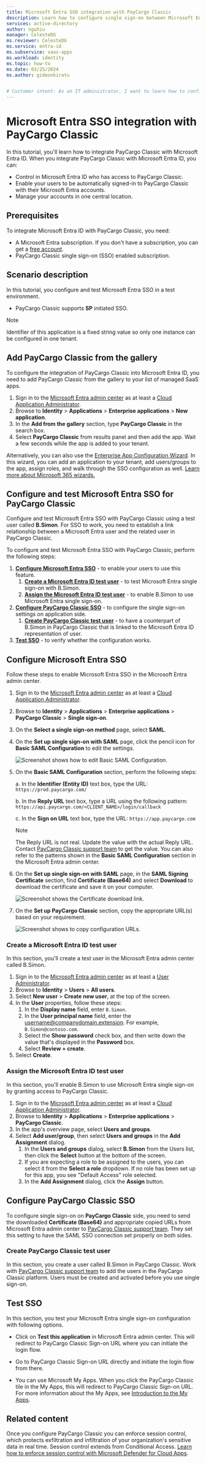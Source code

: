 ```yaml
---
title: Microsoft Entra SSO integration with PayCargo Classic
description: Learn how to configure single sign-on between Microsoft Entra ID and PayCargo Classic.
services: active-directory
author: nguhiu
manager: CelesteDG
ms.reviewer: CelesteDG
ms.service: entra-id
ms.subservice: saas-apps
ms.workload: identity
ms.topic: how-to
ms.date: 03/25/2024
ms.author: gideonkiratu


# Customer intent: As an IT administrator, I want to learn how to configure single sign-on between Microsoft Entra ID and PayCargo Classic so that I can control who has access to PayCargo Classic, enable automatic sign-in with Microsoft Entra accounts, and manage my accounts in one central location.
---
```


# Microsoft Entra SSO integration with PayCargo Classic

In this tutorial, you'll learn how to integrate PayCargo Classic with Microsoft Entra ID. When you integrate PayCargo Classic with Microsoft Entra ID, you can:

* Control in Microsoft Entra ID who has access to PayCargo Classic.
* Enable your users to be automatically signed-in to PayCargo Classic with their Microsoft Entra accounts.
* Manage your accounts in one central location.

## Prerequisites

To integrate Microsoft Entra ID with PayCargo Classic, you need:

* A Microsoft Entra subscription. If you don't have a subscription, you can get a [free account](https://azure.microsoft.com/free/).
* PayCargo Classic single sign-on (SSO) enabled subscription.

## Scenario description

In this tutorial, you configure and test Microsoft Entra SSO in a test environment.

* PayCargo Classic supports **SP** initiated SSO.

> [!NOTE]
> Identifier of this application is a fixed string value so only one instance can be configured in one tenant.

## Add PayCargo Classic from the gallery

To configure the integration of PayCargo Classic into Microsoft Entra ID, you need to add PayCargo Classic from the gallery to your list of managed SaaS apps.

1. Sign in to the [Microsoft Entra admin center](https://entra.microsoft.com) as at least a [Cloud Application Administrator](~/identity/role-based-access-control/permissions-reference.md#cloud-application-administrator).
1. Browse to **Identity** > **Applications** > **Enterprise applications** > **New application**.
1. In the **Add from the gallery** section, type **PayCargo Classic** in the search box.
1. Select **PayCargo Classic** from results panel and then add the app. Wait a few seconds while the app is added to your tenant.

Alternatively, you can also use the [Enterprise App Configuration Wizard](https://portal.office.com/AdminPortal/home?Q=Docs#/azureadappintegration). In this wizard, you can add an application to your tenant, add users/groups to the app, assign roles, and walk through the SSO configuration as well. [Learn more about Microsoft 365 wizards.](/microsoft-365/admin/misc/azure-ad-setup-guides)

## Configure and test Microsoft Entra SSO for PayCargo Classic

Configure and test Microsoft Entra SSO with PayCargo Classic using a test user called **B.Simon**. For SSO to work, you need to establish a link relationship between a Microsoft Entra user and the related user in PayCargo Classic.

To configure and test Microsoft Entra SSO with PayCargo Classic, perform the following steps:

1. **[Configure Microsoft Entra SSO](#configure-microsoft-entra-sso)** - to enable your users to use this feature.
    1. **[Create a Microsoft Entra ID test user](#create-a-microsoft-entra-id-test-user)** - to test Microsoft Entra single sign-on with B.Simon.
    1. **[Assign the Microsoft Entra ID test user](#assign-the-microsoft-entra-id-test-user)** - to enable B.Simon to use Microsoft Entra single sign-on.
1. **[Configure PayCargo Classic SSO](#configure-paycargo-classic-sso)** - to configure the single sign-on settings on application side.
    1. **[Create PayCargo Classic test user](#create-paycargo-classic-test-user)** - to have a counterpart of B.Simon in PayCargo Classic that is linked to the Microsoft Entra ID representation of user.
1. **[Test SSO](#test-sso)** - to verify whether the configuration works.

## Configure Microsoft Entra SSO

Follow these steps to enable Microsoft Entra SSO in the Microsoft Entra admin center.

1. Sign in to the [Microsoft Entra admin center](https://entra.microsoft.com) as at least a [Cloud Application Administrator](~/identity/role-based-access-control/permissions-reference.md#cloud-application-administrator).
1. Browse to **Identity** > **Applications** > **Enterprise applications** > **PayCargo Classic** > **Single sign-on**.
1. On the **Select a single sign-on method** page, select **SAML**.
1. On the **Set up single sign-on with SAML** page, click the pencil icon for **Basic SAML Configuration** to edit the settings.

   ![Screenshot shows how to edit Basic SAML Configuration.](common/edit-urls.png "Basic Configuration")

1. On the **Basic SAML Configuration** section, perform the following steps:

    a. In the **Identifier (Entity ID)** text box, type the URL:
    `https://prod.paycargo.com/`

    b. In the **Reply URL** text box, type a URL using the following pattern:
    `https://api.paycargo.com/<CLIENT_NAME>/login/callback`

    c. In the **Sign on URL** text box, type the URL:
    `https://app.paycargo.com`

	> [!NOTE]
	> The Reply URL is not real. Update the value with the actual Reply URL. Contact [PayCargo Classic support team](mailto:support@paycargo.com) to get the value. You can also refer to the patterns shown in the **Basic SAML Configuration** section in the Microsoft Entra admin center.

1. On the **Set up single sign-on with SAML** page, in the **SAML Signing Certificate** section,  find **Certificate (Base64)** and select **Download** to download the certificate and save it on your computer.

	![Screenshot shows the Certificate download link.](common/certificatebase64.png "Certificate")

1. On the **Set up PayCargo Classic** section, copy the appropriate URL(s) based on your requirement.

	![Screenshot shows to copy configuration URLs.](common/copy-configuration-urls.png "Metadata")

### Create a Microsoft Entra ID test user

In this section, you'll create a test user in the Microsoft Entra admin center called B.Simon.

1. Sign in to the [Microsoft Entra admin center](https://entra.microsoft.com) as at least a [User Administrator](~/identity/role-based-access-control/permissions-reference.md#user-administrator).
1. Browse to **Identity** > **Users** > **All users**.
1. Select **New user** > **Create new user**, at the top of the screen.
1. In the **User** properties, follow these steps:
   1. In the **Display name** field, enter `B.Simon`.  
   1. In the **User principal name** field, enter the username@companydomain.extension. For example, `B.Simon@contoso.com`.
   1. Select the **Show password** check box, and then write down the value that's displayed in the **Password** box.
   1. Select **Review + create**.
1. Select **Create**.

### Assign the Microsoft Entra ID test user

In this section, you'll enable B.Simon to use Microsoft Entra single sign-on by granting access to PayCargo Classic.

1. Sign in to the [Microsoft Entra admin center](https://entra.microsoft.com) as at least a [Cloud Application Administrator](~/identity/role-based-access-control/permissions-reference.md#cloud-application-administrator).
1. Browse to **Identity** > **Applications** > **Enterprise applications** > **PayCargo Classic**.
1. In the app's overview page, select **Users and groups**.
1. Select **Add user/group**, then select **Users and groups** in the **Add Assignment** dialog.
   1. In the **Users and groups** dialog, select **B.Simon** from the Users list, then click the **Select** button at the bottom of the screen.
   1. If you are expecting a role to be assigned to the users, you can select it from the **Select a role** dropdown. If no role has been set up for this app, you see "Default Access" role selected.
   1. In the **Add Assignment** dialog, click the **Assign** button.

## Configure PayCargo Classic SSO

To configure single sign-on on **PayCargo Classic** side, you need to send the downloaded **Certificate (Base64)** and appropriate copied URLs from Microsoft Entra admin center to [PayCargo Classic support team](mailto:support@paycargo.com). They set this setting to have the SAML SSO connection set properly on both sides.

### Create PayCargo Classic test user

In this section, you create a user called B.Simon in PayCargo Classic. Work with [PayCargo Classic support team](mailto:support@paycargo.com) to add the users in the PayCargo Classic platform. Users must be created and activated before you use single sign-on.

## Test SSO 

In this section, you test your Microsoft Entra single sign-on configuration with following options.
 
* Click on **Test this application** in Microsoft Entra admin center. This will redirect to PayCargo Classic Sign-on URL where you can initiate the login flow.
 
* Go to PayCargo Classic Sign-on URL directly and initiate the login flow from there.
 
* You can use Microsoft My Apps. When you click the PayCargo Classic tile in the My Apps, this will redirect to PayCargo Classic Sign-on URL. For more information about the My Apps, see [Introduction to the My Apps](https://support.microsoft.com/account-billing/sign-in-and-start-apps-from-the-my-apps-portal-2f3b1bae-0e5a-4a86-a33e-876fbd2a4510).

## Related content

Once you configure PayCargo Classic you can enforce session control, which protects exfiltration and infiltration of your organization's sensitive data in real time. Session control extends from Conditional Access. [Learn how to enforce session control with Microsoft Defender for Cloud Apps](/cloud-app-security/proxy-deployment-any-app).
